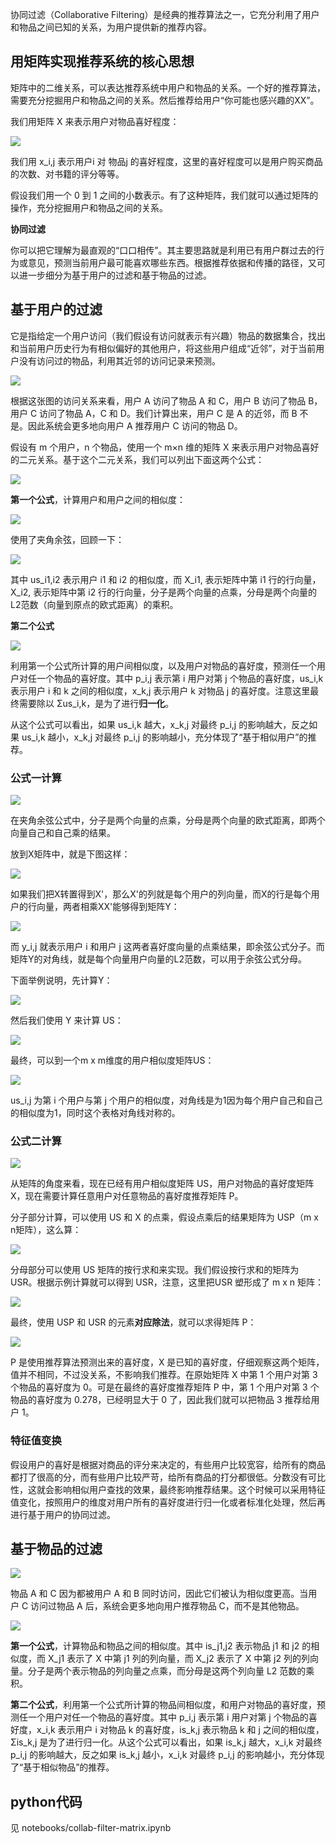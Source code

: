协同过滤（Collaborative Filtering）是经典的推荐算法之一，它充分利用了用户和物品之间已知的关系，为用户提供新的推荐内容。

## 用矩阵实现推荐系统的核心思想

矩阵中的二维关系，可以表达推荐系统中用户和物品的关系。一个好的推荐算法，需要充分挖掘用户和物品之间的关系。然后推荐给用户“你可能也感兴趣的XX”。

我们用矩阵 X 来表示用户对物品喜好程度：

![](matrix-collab-filter/user-item-like.webp)

我们用 x_i,j 表示用户i 对 物品j 的喜好程度，这里的喜好程度可以是用户购买商品的次数、对书籍的评分等等。

假设我们用一个 0 到 1 之间的小数表示。有了这种矩阵，我们就可以通过矩阵的操作，充分挖掘用户和物品之间的关系。

**协同过滤**

你可以把它理解为最直观的“口口相传”。其主要思路就是利用已有用户群过去的行为或意见，预测当前用户最可能喜欢哪些东西。根据推荐依据和传播的路径，又可以进一步细分为基于用户的过滤和基于物品的过滤。

## 基于用户的过滤

它是指给定一个用户访问（我们假设有访问就表示有兴趣）物品的数据集合，找出和当前用户历史行为有相似偏好的其他用户，将这些用户组成“近邻”，对于当前用户没有访问过的物品，利用其近邻的访问记录来预测。

![](matrix-collab-filter/user-based.webp)

根据这张图的访问关系来看，用户 A 访问了物品 A 和 C，用户 B 访问了物品 B，用户 C 访问了物品 A，C 和 D。我们计算出来，用户 C 是 A 的近邻，而 B 不是。因此系统会更多地向用户 A 推荐用户 C 访问的物品 D。

假设有 m 个用户，n 个物品，使用一个 m×n 维的矩阵 X 来表示用户对物品喜好的二元关系。基于这个二元关系，我们可以列出下面这两个公式：

![](matrix-collab-filter/user-based-formula.webp)

**第一个公式**，计算用户和用户之间的相似度：

![](matrix-collab-filter/user-based-formula-1.webp)

使用了夹角余弦，回顾一下：

![](vector-space/cosine.webp)

其中 us_i1,i2 表示用户 i1 和 i2 的相似度，而 X_i1, 表示矩阵中第 i1 行的行向量，X_i2, 表示矩阵中第 i2 行的行向量，分子是两个向量的点乘，分母是两个向量的L2范数（向量到原点的欧式距离）的乘积。

**第二个公式**

![](matrix-collab-filter/user-based-formula-2.webp)

利用第一个公式所计算的用户间相似度，以及用户对物品的喜好度，预测任一个用户对任一个物品的喜好度。其中 p_i,j 表示第 i 用户对第 j 个物品的喜好度，us_i,k 表示用户 i 和 k 之间的相似度，x_k,j 表示用户 k 对物品 j 的喜好度。注意这里最终需要除以 Σus_i,k，是为了进行**归一化**。

从这个公式可以看出，如果 us_i,k 越大，x_k,j 对最终 p_i,j 的影响越大，反之如果 us_i,k 越小，x_k,j 对最终 p_i,j 的影响越小，充分体现了“基于相似用户”的推荐。

### 公式一计算

![](matrix-collab-filter/user-based-formula-1.webp)

在夹角余弦公式中，分子是两个向量的点乘，分母是两个向量的欧式距离，即两个向量自己和自己乘的结果。

放到X矩阵中，就是下图这样：

![](matrix-collab-filter/协同过滤推荐-用户相似度-1.png)

如果我们把X转置得到X'，那么X'的列就是每个用户的列向量，而X的行是每个用户的行向量，两者相乘XX'能够得到矩阵Y：

![](matrix-collab-filter/协同过滤推荐-用户相似度-2.png)

而 y_i,j 就表示用户 i 和用户 j 这两者喜好度向量的点乘结果，即余弦公式分子。而矩阵Y的对角线，就是每个向量用户向量的L2范数，可以用于余弦公式分母。

下面举例说明，先计算Y：

![](matrix-collab-filter/user-based-calc-1.webp)

然后我们使用 Y 来计算 US：

![](matrix-collab-filter/user-based-calc-2.png)

最终，可以到一个m x m维度的用户相似度矩阵US：

![](matrix-collab-filter/user-based-calc-3.webp)

us_i,j 为第 i 个用户与第 j 个用户的相似度，对角线是为1因为每个用户自己和自己的相似度为1，同时这个表格对角线对称的。

### 公式二计算

![](matrix-collab-filter/user-based-formula-2.webp)

从矩阵的角度来看，现在已经有用户相似度矩阵 US，用户对物品的喜好度矩阵 X，现在需要计算任意用户对任意物品的喜好度推荐矩阵 P。

分子部分计算，可以使用 US 和 X 的点乘，假设点乘后的结果矩阵为 USP（m x n矩阵），这么算：

![](matrix-collab-filter/user-based-calc-4.webp)

分母部分可以使用 US 矩阵的按行求和来实现。我们假设按行求和的矩阵为 USR。根据示例计算就可以得到 USR，注意，这里把USR 塑形成了 m x n 矩阵：

![](matrix-collab-filter/user-based-calc-5.webp)

最终，使用 USP 和 USR 的元素**对应除法**，就可以求得矩阵 P：

![](matrix-collab-filter/user-based-calc-6.webp)

P 是使用推荐算法预测出来的喜好度，X 是已知的喜好度，仔细观察这两个矩阵，值并不相同，不过没关系，不影响我们推荐。在原始矩阵 X 中第 1 个用户对第 3 个物品的喜好度为 0。可是在最终的喜好度推荐矩阵 P 中，第 1 个用户对第 3 个物品的喜好度为 0.278，已经明显大于 0 了，因此我们就可以把物品 3 推荐给用户 1。

### 特征值变换

假设用户的喜好是根据对商品的评分来决定的，有些用户比较宽容，给所有的商品都打了很高的分，而有些用户比较严苛，给所有商品的打分都很低。分数没有可比性，这就会影响相似用户查找的效果，最终影响推荐结果。这个时候可以采用特征值变化，按照用户的维度对用户所有的喜好度进行归一化或者标准化处理，然后再进行基于用户的协同过滤。

## 基于物品的过滤

![](matrix-collab-filter/item-based.webp)

物品 A 和 C 因为都被用户 A 和 B 同时访问，因此它们被认为相似度更高。当用户 C 访问过物品 A 后，系统会更多地向用户推荐物品 C，而不是其他物品。

![](matrix-collab-filter/item-based-formula.webp)

**第一个公式**，计算物品和物品之间的相似度。其中 is_j1,j2 表示物品 j1 和 j2 的相似度，而 X_j1 表示了 X 中第 j1 列的列向量，而 X_j2 表示了 X 中第 j2 列的列向量。分子是两个表示物品的列向量之点乘，而分母是这两个列向量 L2 范数的乘积。

**第二个公式**，利用第一个公式所计算的物品间相似度，和用户对物品的喜好度，预测任一个用户对任一个物品的喜好度。其中 p_i,j 表示第 i 用户对第 j 个物品的喜好度，x_i,k 表示用户 i 对物品 k 的喜好度，is_k,j 表示物品 k 和 j 之间的相似度， Σis_k,j 是为了进行归一化。从这个公式可以看出，如果 is_k,j 越大，x_i,k 对最终 p_i,j 的影响越大，反之如果 is_k,j 越小，x_i,k 对最终 p_i,j 的影响越小，充分体现了“基于相似物品”的推荐。

## python代码

见  notebooks/collab-filter-matrix.ipynb
